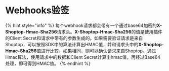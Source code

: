 # Webhooks验签

{% hint style="info" %}
每个webhook请求都会带有一个通过base64加密的**X-Shoptop-Hmac-Sha256**请求头。**X-Shoptop-Hmac-Sha256**的值是使用插件的Client Secret和请求中带有的参数生成的。如果需要验证请求是来自Shoptop，可以按照SDK中的算法计算出HMAC值，并和请求头中的**X-Shoptop-Hmac-Sha256**值进行比较，如果相同，则可以确认请求来自Shoptop。通过Hmac算法，使用请求中的数据和Client Secret计算出hmac值，再经过Base64处理，即可得到HMAC值。
{% endhint %}
